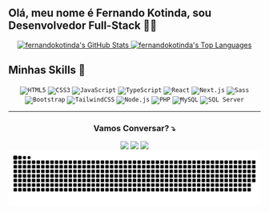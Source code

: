 ## Olá, meu nome é Fernando Kotinda, sou Desenvolvedor Full-Stack 👨‍💻

<div align="center">
    <a href="https://github.com/fernandokotinda">
        <img height="180em" src="https://github-readme-stats.vercel.app/api?username=fernandokotinda&show_icons=true&theme=dark&include_all_commits=true&count_private=true" alt="fernandokotinda's GitHub Stats">
    </a>
<a href="https://github.com/fernandokotinda">
    <img height="180em" src="https://github-readme-stats.vercel.app/api/top-langs/?username=fernandokotinda&layout=compact&langs_count=16&theme=dark" alt="fernandokotinda's Top Languages">
</a>

</div>

## Minhas Skills 🚀 

<div align="center">
  <code><img src="https://img.shields.io/badge/HTML5-E34F26?style=for-the-badge&logo=html5&logoColor=white" alt="HTML5"/></code>
  <code><img src="https://img.shields.io/badge/CSS3-1572B6?style=for-the-badge&logo=css3&logoColor=white" alt="CSS3"/></code>
  <code><img src="https://img.shields.io/badge/JavaScript-F7DF1E?style=for-the-badge&logo=javascript&logoColor=black" alt="JavaScript"/></code>
  <code><img src="https://img.shields.io/badge/TypeScript-3178C6?style=for-the-badge&logo=typescript&logoColor=white" alt="TypeScript"/></code>
  <code><img src="https://img.shields.io/badge/React-20232A?style=for-the-badge&logo=react&logoColor=61DAFB" alt="React"/></code>
  <code><img src="https://img.shields.io/badge/Next.js-000000?style=for-the-badge&logo=nextdotjs&logoColor=white" alt="Next.js"/></code>
  <code><img src="https://img.shields.io/badge/Sass-CC6699?style=for-the-badge&logo=sass&logoColor=white" alt="Sass"/></code>
  <code><img src="https://img.shields.io/badge/Bootstrap-7952B3?style=for-the-badge&logo=bootstrap&logoColor=white" alt="Bootstrap"/></code>
  <code><img src="https://img.shields.io/badge/TailwindCSS-06B6D4?style=for-the-badge&logo=tailwindcss&logoColor=white" alt="TailwindCSS"/></code>
  <code><img src="https://img.shields.io/badge/Node.js-339933?style=for-the-badge&logo=nodedotjs&logoColor=white" alt="Node.js"/></code>
  <code><img src="https://img.shields.io/badge/PHP-777BB4?style=for-the-badge&logo=php&logoColor=white" alt="PHP"/></code>
  <code><img src="https://img.shields.io/badge/MySQL-005C84?style=for-the-badge&logo=mysql&logoColor=white" alt="MySQL"/></code>
  <code><img src="https://img.shields.io/badge/SQL%20Server-CC2927?style=for-the-badge&logo=microsoftsqlserver&logoColor=white" alt="SQL Server"/></code>
</div>


---

<h3 align="center">
  Vamos Conversar? ⤵️
</h3>


  <div align="center">
  <a href="https://www.linkedin.com/in/fernando-kotinda/" target="_blank" style="text-decoration: none;">
    <img src="https://img.shields.io/badge/-LinkedIn-%230077B5?style=for-the-badge&logo=linkedin&logoColor=white">
  </a>

  <a href="mailto:fernando.kb077@gmail.com" style="text-decoration: none;">
    <img src="https://img.shields.io/badge/-Gmail-D14836?style=for-the-badge&logo=gmail&logoColor=white">
  </a>

  <a href="https://wa.me/5541997932519" target="_blank" style="text-decoration: none;">
    <img src="https://img.shields.io/badge/-WhatsApp-25D366?style=for-the-badge&logo=whatsapp&logoColor=white">
  </a>
  </div>

<picture align="center">
  <source media="(prefers-color-scheme: dark)" srcset="https://raw.githubusercontent.com/fernandokotinda/fernandokotinda/output/github-contribution-grid-snake-dark.svg">
  <source media="(prefers-color-scheme: light)" srcset="https://raw.githubusercontent.com/fernandokotinda/fernandokotinda/output/github-contribution-grid-snake-dark.svg">
  <img align="center" alt="github contribution grid snake animation" src="https://raw.githubusercontent.com/mari4souza/mari4souza/output/github-contribution-grid-snake.svg">
</picture>





